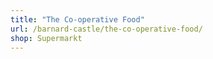 ```yaml
---
title: "The Co-operative Food"
url: /barnard-castle/the-co-operative-food/
shop: Supermarkt
---
```

